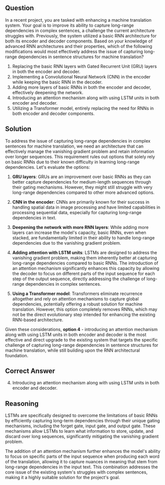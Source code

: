 ## Question
In a recent project, you are tasked with enhancing a machine translation system. Your goal is to improve its ability to capture long-range dependencies in complex sentences, a challenge the current architecture struggles with. Previously, the system utilized a basic RNN architecture for both its encoder and decoder components. Based on your knowledge of advanced RNN architectures and their properties, which of the following modifications would most effectively address the issue of capturing long-range dependencies in sentence structures for machine translation?

1. Replacing the basic RNN layers with Gated Recurrent Unit (GRU) layers in both the encoder and decoder.
2. Implementing a Convolutional Neural Network (CNN) in the encoder while keeping the basic RNN in the decoder.
3. Adding more layers of basic RNNs in both the encoder and decoder, effectively deepening the network.
4. Introducing an attention mechanism along with using LSTM units in both encoder and decoder.
5. Utilizing a Transformer model, entirely replacing the need for RNNs in both encoder and decoder components.

## Solution
To address the issue of capturing long-range dependencies in complex sentences for machine translation, we need an architecture that can effectively manage the vanishing gradient problem and retain information over longer sequences. This requirement rules out options that solely rely on basic RNNs due to their known difficulty in learning long-range dependencies. Let's evaluate the options:

1. **GRU layers**: GRUs are an improvement over basic RNNs as they can better capture dependencies for medium-length sequences through their gating mechanisms. However, they might still struggle with very long-range dependencies compared to other more advanced options.

2. **CNN in the encoder**: CNNs are primarily known for their success in handling spatial data in image processing and have limited capabilities in processing sequential data, especially for capturing long-range dependencies in text.

3. **Deepening the network with more RNN layers**: While adding more layers can increase the model's capacity, basic RNNs, even when stacked, are fundamentally limited in their ability to handle long-range dependencies due to the vanishing gradient problem.

4. **Adding attention with LSTM units**: LSTMs are designed to address the vanishing gradient problem, making them inherently better at capturing long-range dependencies compared to basic RNNs. The introduction of an attention mechanism significantly enhances this capacity by allowing the decoder to focus on different parts of the input sequence for each step of the output sequence, directly addressing the challenge of long-range dependencies in complex sentences.

5. **Using a Transformer model**: Transformers eliminate recurrence altogether and rely on attention mechanisms to capture global dependencies, potentially offering a robust solution for machine translation. However, this option completely removes RNNs, which may not be the direct evolutionary step intended for enhancing the existing RNN-based architecture.

Given these considerations, **option 4** - introducing an attention mechanism along with using LSTM units in both encoder and decoder is the most effective and direct upgrade to the existing system that targets the specific challenge of capturing long-range dependencies in sentence structures for machine translation, while still building upon the RNN architectural foundation.

## Correct Answer
4. Introducing an attention mechanism along with using LSTM units in both encoder and decoder.

## Reasoning
LSTMs are specifically designed to overcome the limitations of basic RNNs by efficiently capturing long-term dependencies through their unique gating mechanisms, including the forget gate, input gate, and output gate. These mechanisms allow LSTMs to learn what information to store, update, and discard over long sequences, significantly mitigating the vanishing gradient problem. 

The addition of an attention mechanism further enhances the model's ability to focus on specific parts of the input sequence when producing each word of the translation, allowing it to capture nuances in meaning that stem from long-range dependencies in the input text. This combination addresses the core issue of the existing system's struggles with complex sentences, making it a highly suitable solution for the project's goal.